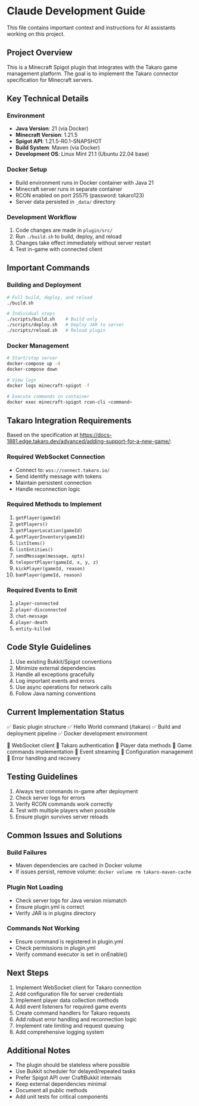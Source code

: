 # Claude Development Guide

This file contains important context and instructions for AI assistants working on this project.

## Project Overview

This is a Minecraft Spigot plugin that integrates with the Takaro game management platform. The goal is to implement the Takaro connector specification for Minecraft servers.

## Key Technical Details

### Environment
- **Java Version**: 21 (via Docker)
- **Minecraft Version**: 1.21.5
- **Spigot API**: 1.21.5-R0.1-SNAPSHOT
- **Build System**: Maven (via Docker)
- **Development OS**: Linux Mint 21.1 (Ubuntu 22.04 base)

### Docker Setup
- Build environment runs in Docker container with Java 21
- Minecraft server runs in separate container
- RCON enabled on port 25575 (password: takaro123)
- Server data persisted in `_data/` directory

### Development Workflow
1. Code changes are made in `plugin/src/`
2. Run `./build.sh` to build, deploy, and reload
3. Changes take effect immediately without server restart
4. Test in-game with connected client

## Important Commands

### Building and Deployment
```bash
# Full build, deploy, and reload
./build.sh

# Individual steps
./scripts/build.sh    # Build only
./scripts/deploy.sh   # Deploy JAR to server
./scripts/reload.sh   # Reload plugin
```

### Docker Management
```bash
# Start/stop server
docker-compose up -d
docker-compose down

# View logs
docker logs minecraft-spigot -f

# Execute commands in container
docker exec minecraft-spigot rcon-cli <command>
```

## Takaro Integration Requirements

Based on the specification at https://docs-1881.edge.takaro.dev/advanced/adding-support-for-a-new-game/:

### Required WebSocket Connection
- Connect to: `wss://connect.takaro.io/`
- Send identify message with tokens
- Maintain persistent connection
- Handle reconnection logic

### Required Methods to Implement
1. `getPlayer(gameId)`
2. `getPlayers()`
3. `getPlayerLocation(gameId)`
4. `getPlayerInventory(gameId)`
5. `listItems()`
6. `listEntities()`
7. `sendMessage(message, opts)`
8. `teleportPlayer(gameId, x, y, z)`
9. `kickPlayer(gameId, reason)`
10. `banPlayer(gameId, reason)`

### Required Events to Emit
1. `player-connected`
2. `player-disconnected`
3. `chat-message`
4. `player-death`
5. `entity-killed`

## Code Style Guidelines

1. Use existing Bukkit/Spigot conventions
2. Minimize external dependencies
3. Handle all exceptions gracefully
4. Log important events and errors
5. Use async operations for network calls
6. Follow Java naming conventions

## Current Implementation Status

✅ Basic plugin structure
✅ Hello World command (/takaro)
✅ Build and deployment pipeline
✅ Docker development environment

🔲 WebSocket client
🔲 Takaro authentication
🔲 Player data methods
🔲 Game commands implementation
🔲 Event streaming
🔲 Configuration management
🔲 Error handling and recovery

## Testing Guidelines

1. Always test commands in-game after deployment
2. Check server logs for errors
3. Verify RCON commands work correctly
4. Test with multiple players when possible
5. Ensure plugin survives server reloads

## Common Issues and Solutions

### Build Failures
- Maven dependencies are cached in Docker volume
- If issues persist, remove volume: `docker volume rm takaro-maven-cache`

### Plugin Not Loading
- Check server logs for Java version mismatch
- Ensure plugin.yml is correct
- Verify JAR is in plugins directory

### Commands Not Working
- Ensure command is registered in plugin.yml
- Check permissions in plugin.yml
- Verify command executor is set in onEnable()

## Next Steps

1. Implement WebSocket client for Takaro connection
2. Add configuration file for server credentials
3. Implement player data collection methods
4. Add event listeners for required game events
5. Create command handlers for Takaro requests
6. Add robust error handling and reconnection logic
7. Implement rate limiting and request queuing
8. Add comprehensive logging system

## Additional Notes

- The plugin should be stateless where possible
- Use Bukkit scheduler for delayed/repeated tasks
- Prefer Spigot API over CraftBukkit internals
- Keep external dependencies minimal
- Document all public methods
- Add unit tests for critical components